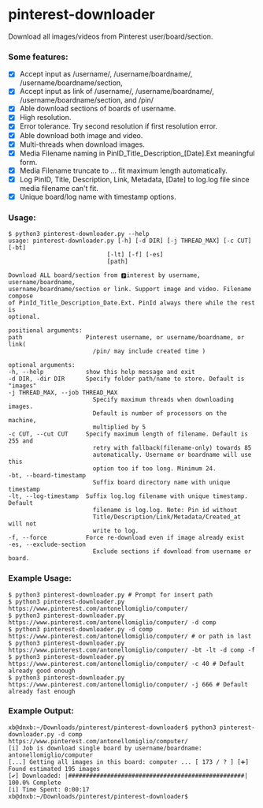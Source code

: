 # pinterest-downloader
Download all images/videos from Pinterest user/board/section.

### Some features:

- [x] Accept input as /username/, /username/boardname/, /username/boardname/section, 
- [x] Accept input as link of /username/, /username/boardname/, /username/boardname/section, and /pin/
- [x] Able download sections of boards of username.
- [x] High resolution. 
- [x] Error tolerance. Try second resolution if first resolution error.
- [x] Able download both image and video.
- [x] Multi-threads when download images.
- [x] Media Filename naming in PinID_Title_Description_[Date].Ext meaningful form. 
- [x] Media Filename truncate to ... fit maximum length automatically.
- [x] Log PinID, Title, Description, Link, Metadata, [Date] to log.log file since media filename can't fit.
- [x] Unique board/log name with timestamp options.

### Usage:

    $ python3 pinterest-downloader.py --help
    usage: pinterest-downloader.py [-h] [-d DIR] [-j THREAD_MAX] [-c CUT] [-bt]
                                [-lt] [-f] [-es]
                                [path]

    Download ALL board/section from 🅿️interest by username, username/boardname,
    username/boardname/section or link. Support image and video. Filename compose
    of PinId_Title_Description_Date.Ext. PinId always there while the rest is
    optional.

    positional arguments:
    path                  Pinterest username, or username/boardname, or link(
                            /pin/ may include created time )

    optional arguments:
    -h, --help            show this help message and exit
    -d DIR, -dir DIR      Specify folder path/name to store. Default is "images"
    -j THREAD_MAX, --job THREAD_MAX
                            Specify maximum threads when downloading images.
                            Default is number of processors on the machine,
                            multiplied by 5
    -c CUT, --cut CUT     Specify maximum length of filename. Default is 255 and
                            retry with fallback(filename-only) towards 85
                            automatically. Username or boardname will use this
                            option too if too long. Minimum 24.
    -bt, --board-timestamp
                            Suffix board directory name with unique timestamp
    -lt, --log-timestamp  Suffix log.log filename with unique timestamp. Default
                            filename is log.log. Note: Pin id without
                            Title/Description/Link/Metadata/Created_at will not
                            write to log.
    -f, --force           Force re-download even if image already exist
    -es, --exclude-section
                            Exclude sections if download from username or board.

### Example Usage:
    $ python3 pinterest-downloader.py # Prompt for insert path
    $ python3 pinterest-downloader.py https://www.pinterest.com/antonellomiglio/computer/ 
    $ python3 pinterest-downloader.py https://www.pinterest.com/antonellomiglio/computer/ -d comp
    $ python3 pinterest-downloader.py -d comp https://www.pinterest.com/antonellomiglio/computer/ # or path in last
    $ python3 pinterest-downloader.py https://www.pinterest.com/antonellomiglio/computer/ -bt -lt -d comp -f
    $ python3 pinterest-downloader.py https://www.pinterest.com/antonellomiglio/computer/ -c 40 # Default already good enough
    $ python3 pinterest-downloader.py https://www.pinterest.com/antonellomiglio/computer/ -j 666 # Default already fast enough

### Example Output:
    xb@dnxb:~/Downloads/pinterest/pinterest-downloader$ python3 pinterest-downloader.py -d comp https://www.pinterest.com/antonellomiglio/computer/ 
    [i] Job is download single board by username/boardname: antonellomiglio/computer                                                                      
    [...] Getting all images in this board: computer ... [ 173 / ? ] [➕] Found estimated 195 images                                                       
    [✔] Downloaded: |##################################################| 100.0% Complete   
    [i] Time Spent: 0:00:17
    xb@dnxb:~/Downloads/pinterest/pinterest-downloader$

